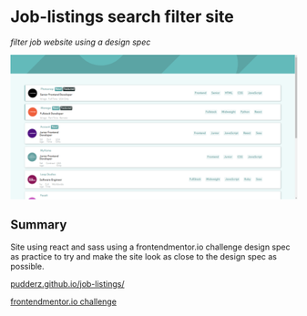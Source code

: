 # Job-listings search filter site
_filter job website using a design spec_

![filter job website](./READMEImages/homePage.png)

## Summary
Site using react and sass using a frontendmentor.io challenge design spec as practice to try and make the site look as close to the design spec as possible.

[pudderz.github.io/job-listings/](https://pudderz.github.io/Job-listings/)

[frontendmentor.io challenge](https://www.frontendmentor.io/challenges/job-listings-with-filtering-ivstIPCt)
